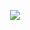 <p align="center">
  <a href="https://skillicons.dev">
    <img src="https://skillicons.dev/icons?i=git,kubernetes,docker,c,vim,js,html,css,wasmjava,kotlin,nodejs,figma,aws,gcp,azure,react,vue,flutter&theme=dark" />
  </a>
</p>
